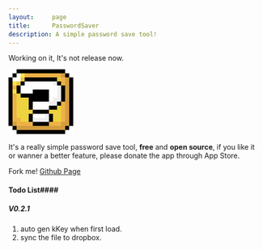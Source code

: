 ```yaml
---
layout:     page
title:      PasswordSaver
description: A simple password save tool!
---
```

Working on it, It's not release now.

![PasswordSaver](/images/icons/pws.png)

It's a really simple password save tool, **free** and **open source**, if you like it or wanner a better feature, please donate the app through App Store.

Fork me! [Github Page](https://github.com/GuoJing/PasswordSaver)

#### Todo List####

##### V0.2.1 #####

1. auto gen kKey when first load.
2. sync the file to dropbox.